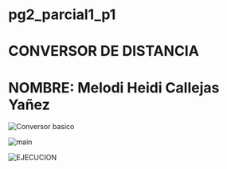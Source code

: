 # pg2_parcial1_p1
# CONVERSOR DE DISTANCIA 
# NOMBRE: Melodi Heidi Callejas Yañez 

![Conversor basico](.\capturas\1)

![main](.\capturas\2)

![EJECUCION](.\capturas\3)